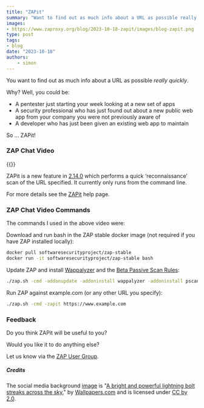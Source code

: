 ```yaml
---
title: "ZAPit"
summary: "Want to find out as much info about a URL as possible really quickly? Then ZAPit!"
images:
- https://www.zaproxy.org/blog/2023-10-18-zapit/images/blog-zapit.png
type: post
tags:
- blog
date: "2023-10-18"
authors:
    - simon
---
```

You want to find out as much info about a URL as possible *really quickly*.

Why? Well, you could be:

* A pentester just starting your week looking at a new set of apps
* A security professional who has just found out about a new public web app from your company you were not previously aware of
* A developer who has just been given an existing web app to maintain

So ... ZAPit!

### ZAP Chat Video

{{<youtube uuid="9RbmkT9rG5w">}}

ZAPit is a new feature in [2.14.0](/blog/2023-10-12-zap-2-14-0/) which 
performs a quick ‘reconnaissance’ scan of the URL specified. It currently only runs from the command line.

For more details see the [ZAPit](/docs/desktop/addons/quick-start/zapit/) help page.

### ZAP Chat Video Commands

The commands I used in the above video were:

Download and run bash in the ZAP stable docker image (not required if you have ZAP installed locally):
```bash
docker pull softwaresecurityproject/zap-stable
docker run -it softwaresecurityproject/zap-stable bash
```

Update ZAP and install [Wappalyzer](/docs/desktop/addons/technology-detection/) and the [Beta Passive Scan Rules](/docs/desktop/addons/passive-scan-rules-beta/):
```bash
./zap.sh -cmd -addonupdate -addoninstall wappalyzer -addoninstall pscanrulesBeta
```

Run ZAP against example.com (or any other URL you specify):
```bash
./zap.sh -cmd -zapit https://www.example.com
```

### Feedback

Do you think ZAPit will be useful to you?
 
Would you like it to do anything else?

Let us know via the [ZAP User Group](https://groups.google.com/group/zaproxy-users).

##### Credits

The social media background [image](/blog/2023-10-18-zapit/images/blog-zapit.png) is "[A bright and powerful lightning bolt streaks across the sky.](https://wallpapers.com/picture/lightning-bolt-pictures-5rer3bwrq1gj9z8f.html)" by [Wallpapers.com](https://wallpapers.com) and is licensed under [CC by 2.0](https://creativecommons.org/licenses/by/2.0/).